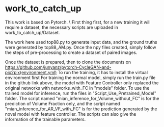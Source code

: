 # work_to_catch_up
This work is based on Pytorch. \\
First thing first, for a new training it will require a dataset, the necessary scripts are uploaded in work_to_catch_up/Dataset.

The work here used top88.py to generate input data, and the ground truths were generated by top88_AM.py. Once the npy files created, simply follow 
the steps of pre-processing to create a dataset of paired images.

Once the dataset is prepared, then to clone the documents on https://github.com/junyanz/pytorch-CycleGAN-and-pix2pix(environment.yml)
To run the training, it has to install the virtual environment first
For training the normal model, simply run the train.py file in the github link above, the model with Feature Controller only replaced the original 
networks with networks_with_FC in "models" folder.
To use the trained model for inference, run the files in "Script_Use_Pretrained_Model" folder. The script named "mian_inference_for_Volume_without_FC"
is for the prediction of Volume Fraction only, and the script named "mian_inference_for_AR_VF_with_FC" is for the prediction generated by the novel
model with feature controller. The scripts can also give the information of the trainable parameters.
